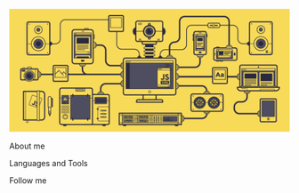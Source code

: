 [![Header](https://github.com/FoxSweets/foxsweets/blob/main/assets/profile.gif)](https://www.youtube.com/@FoxSweets)

About me

Languages and Tools

Follow me